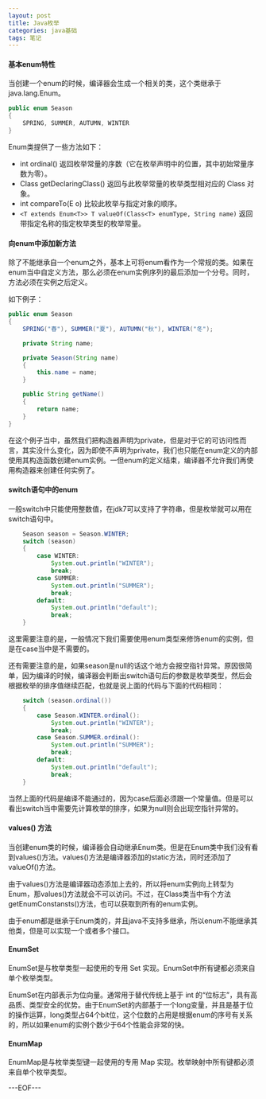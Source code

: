 ```yaml
---
layout: post
title: Java枚举
categories: java基础
tags: 笔记
---
```


#### 基本enum特性

当创建一个enum的时候，编译器会生成一个相关的类，这个类继承于java.lang.Enum。

```java
public enum Season
{
    SPRING, SUMMER, AUTUMN, WINTER
}
```

Enum类提供了一些方法如下：

- int ordinal() 返回枚举常量的序数（它在枚举声明中的位置，其中初始常量序数为零）。
- Class<E> getDeclaringClass() 返回与此枚举常量的枚举类型相对应的 Class 对象。
- int compareTo(E o) 比较此枚举与指定对象的顺序。
- `<T extends Enum<T>> T valueOf(Class<T> enumType, String name)`  返回带指定名称的指定枚举类型的枚举常量。

#### 向enum中添加新方法

除了不能继承自一个enum之外，基本上可将enum看作为一个常规的类。如果在enum当中自定义方法，那么必须在enum实例序列的最后添加一个分号。同时，方法必须在实例之后定义。

如下例子：

```java
public enum Season
{
    SPRING("春"), SUMMER("夏"), AUTUMN("秋"), WINTER("冬");

    private String name;

    private Season(String name)
    {
        this.name = name;
    }

    public String getName()
    {
        return name;
    }
}
```

在这个例子当中，虽然我们把构造器声明为private，但是对于它的可访问性而言，其实没什么变化，因为即使不声明为private，我们也只能在enum定义的内部使用其构造函数创建enum实例。一但enum的定义结束，编译器不允许我们再使用构造器来创建任何实例了。

#### switch语句中的enum

一般switch中只能使用整数值，在jdk7可以支持了字符串，但是枚举就可以用在switch语句中。

```java
    Season season = Season.WINTER;
    switch (season)
    {
        case WINTER:
            System.out.println("WINTER");
            break;
        case SUMMER:
            System.out.println("SUMMER");
            break;
        default:
            System.out.println("default");
            break;
    }
```

这里需要注意的是，一般情况下我们需要使用enum类型来修饰enum的实例，但是在case当中是不需要的。

还有需要注意的是，如果season是null的话这个地方会报空指针异常。原因很简单，因为编译的时候，编译器会判断出switch语句后的参数是枚举类型，然后会根据枚举的排序值继续匹配，也就是说上面的代码与下面的代码相同：

```java
	switch (season.ordinal())
    {
        case Season.WINTER.ordinal():
            System.out.println("WINTER");
            break;
        case Season.SUMMER.ordinal():
            System.out.println("SUMMER");
            break;
        default:
            System.out.println("default");
            break;
    }
```

当然上面的代码是编译不能通过的，因为case后面必须跟一个常量值。但是可以看出switch当中需要先计算枚举的排序，如果为null则会出现空指针异常的。

#### values() 方法

当创建enum类的时候，编译器会自动继承Enum类。但是在Enum类中我们没有看到values()方法。values()方法是编译器添加的static方法，同时还添加了valueOf()方法。

由于values()方法是编译器动态添加上去的，所以将enum实例向上转型为Enum，那values()方法就会不可以访问。不过，在Class类当中有个方法getEnumConstansts()方法，也可以获取到所有的enum实例。

由于enum都是继承于Enum类的，并且java不支持多继承，所以enum不能继承其他类，但是可以实现一个或者多个接口。


#### EnumSet

EnumSet是与枚举类型一起使用的专用 Set 实现。EnumSet中所有键都必须来自单个枚举类型。

EnumSet在内部表示为位向量。通常用于替代传统上基于 int 的“位标志”，具有高品质、类型安全的优势。由于EnumSet的内部基于一个long变量，并且是基于位的操作运算，long类型占64个bit位，这个位数的占用是根据enum的序号有关系的，所以如果enum的实例个数少于64个性能会非常的快。

#### EnumMap

EnumMap是与枚举类型键一起使用的专用 Map 实现。枚举映射中所有键都必须来自单个枚举类型。


---EOF---
